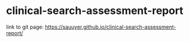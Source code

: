# clinical-search-assessment-report
link to git page: https://sauuyer.github.io/clinical-search-assessment-report/
